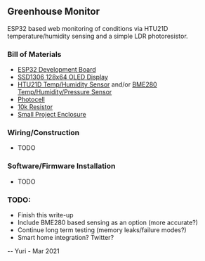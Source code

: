 ## Greenhouse Monitor
ESP32 based web monitoring of conditions via HTU21D temperature/humidity sensing and a simple LDR photoresistor.

### Bill of Materials
* [ESP32 Development Board](https://www.adafruit.com/product/3269)
* [SSD1306 128x64 OLED Display](https://www.amazon.com/gp/product/B072Q2X2LL)
* [HTU21D Temp/Humidity Sensor](https://www.adafruit.com/product/1899) and/or [BME280 Temp/Humidity/Pressure Sensor](https://www.adafruit.com/product/2652)
* [Photocell](https://www.adafruit.com/product/161)
* [10k Resistor](https://www.adafruit.com/product/2784)
* [Small Project Enclosure](https://www.amazon.com/gp/product/B07NST3Y31)

### Wiring/Construction
* TODO

### Software/Firmware Installation
* TODO

### TODO:
* Finish this write-up
* Include BME280 based sensing as an option (more accurate?)
* Continue long term testing (memory leaks/failure modes?)
* Smart home integration?  Twitter?

-- Yuri - Mar 2021

